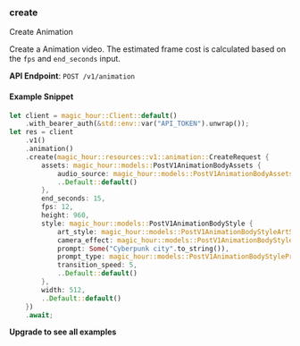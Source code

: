 
### create <a name="create"></a>
Create Animation

Create a Animation video. The estimated frame cost is calculated based on the `fps` and `end_seconds` input.

**API Endpoint**: `POST /v1/animation`

#### Example Snippet

```rust
let client = magic_hour::Client::default()
    .with_bearer_auth(&std::env::var("API_TOKEN").unwrap());
let res = client
    .v1()
    .animation()
    .create(magic_hour::resources::v1::animation::CreateRequest {
        assets: magic_hour::models::PostV1AnimationBodyAssets {
            audio_source: magic_hour::models::PostV1AnimationBodyAssetsAudioSourceEnum::File,
            ..Default::default()
        },
        end_seconds: 15,
        fps: 12,
        height: 960,
        style: magic_hour::models::PostV1AnimationBodyStyle {
            art_style: magic_hour::models::PostV1AnimationBodyStyleArtStyleEnum::PainterlyIllustration,
            camera_effect: magic_hour::models::PostV1AnimationBodyStyleCameraEffectEnum::Accelerate,
            prompt: Some("Cyberpunk city".to_string()),
            prompt_type: magic_hour::models::PostV1AnimationBodyStylePromptTypeEnum::AiChoose,
            transition_speed: 5,
            ..Default::default()
        },
        width: 512,
        ..Default::default()
    })
    .await;
```

**Upgrade to see all examples**
